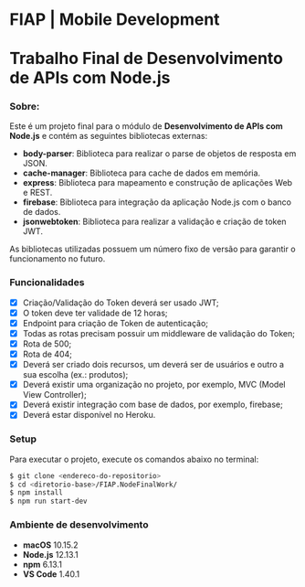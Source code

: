 # FIAP | Mobile Development<br><br>Trabalho Final de Desenvolvimento de APIs com Node.js<br>


### Sobre:

Este é um projeto final para o módulo de **Desenvolvimento de APIs com Node.js** e contém as seguintes bibliotecas externas:</br>

- **body-parser**: Biblioteca para realizar o parse de objetos de resposta em JSON.
- **cache-manager**: Biblioteca para cache de dados em memória.
- **express**: Biblioteca para mapeamento e construção de aplicações Web e REST.
- **firebase**: Biblioteca para integração da aplicação Node.js com o banco de dados.
- **jsonwebtoken**: Biblioteca para realizar a validação e criação de token JWT.

As bibliotecas utilizadas possuem um número fixo de versão para garantir o funcionamento no futuro.

### Funcionalidades
- [x] Criação/Validação do Token deverá ser usado JWT;
- [x] O token deve ter validade de 12 horas;
- [x] Endpoint para criação de Token de autenticação;
- [x] Todas as rotas precisam possuir um middleware de validação do Token;
- [x] Rota de 500;
- [x] Rota de 404;
- [x] Deverá ser criado dois recursos, um deverá ser de usuários e outro a sua escolha (ex.: produtos);
- [x] Deverá existir uma organização no projeto, por exemplo, MVC (Model View Controller);
- [x] Deverá existir integração com base de dados, por exemplo, firebase;
- [x] Deverá estar disponível no Heroku.

### Setup

Para executar o projeto, execute os comandos abaixo no terminal:
```sh
$ git clone <endereco-do-repositorio>
$ cd <diretorio-base>/FIAP.NodeFinalWork/
$ npm install
$ npm run start-dev
```

### Ambiente de desenvolvimento
- **macOS** 10.15.2
- **Node.js** 12.13.1
- **npm** 6.13.1
- **VS Code** 1.40.1